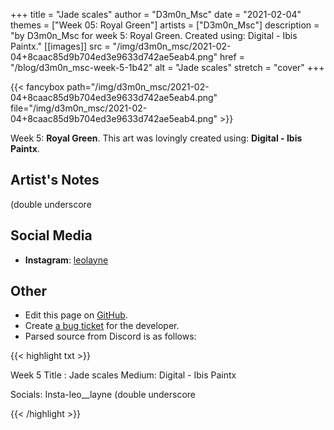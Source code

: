+++
title =       "Jade scales"
author =      "D3m0n_Msc"
date =        "2021-02-04"
themes =      ["Week 05: Royal Green"]
artists =     ["D3m0n_Msc"]
description = "by D3m0n_Msc for week 5: Royal Green. Created using: Digital - Ibis Paintx."
[[images]]
              src = "/img/d3m0n_msc/2021-02-04+8caac85d9b704ed3e9633d742ae5eab4.png"
              href = "/blog/d3m0n_msc-week-5-1b42"
              alt = "Jade scales"
              stretch = "cover"
+++


{{< fancybox path="/img/d3m0n_msc/2021-02-04+8caac85d9b704ed3e9633d742ae5eab4.png" file="/img/d3m0n_msc/2021-02-04+8caac85d9b704ed3e9633d742ae5eab4.png" >}}


Week 5: **Royal Green**. This art was lovingly created using: **Digital - Ibis Paintx**.

## Artist's Notes

(double underscore

## Social Media

- **Instagram**: <a href='https://instagram.com/leolayne' target='_blank'>leolayne</a>


## Other

- Edit this page on [GitHub](https://github.com/teaminkling/web-refresh/edit/main/blog/content/blog/d3m0n_msc-week-5-1b42.md).
- Create [a bug ticket](https://github.com/teaminkling/web-refresh/issues/new?assignees=&labels=bug&template=problem-report.md&title=) for the developer.
- Parsed source from Discord is as follows:

{{< highlight txt >}}

Week 5
Title : Jade scales
Medium: Digital - Ibis Paintx

Socials: Insta-leo__layne (double underscore

{{< /highlight >}}